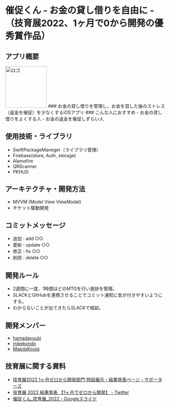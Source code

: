 # 催促くん - お金の貸し借りを自由に - （技育展2022、1ヶ月で0から開発の優秀賞作品）

## アプリ概要
<img width="130" alt="ロゴ" src="https://user-images.githubusercontent.com/65348333/193996530-204fd122-b5b0-413f-bc80-7cd9e6547969.png">
### お金の貸し借りを管理し、お金を貸した後のストレス（返金を催促）を少なくするiOSアプリ
### こんな人におすすめ
- お金の貸し借りをよくする人
- お金の返金を催促しずらい人

## 使用技術・ライブラリ
- SwiftPackageManeger（ライブラリ管理）
- Firebase(store, Auth, storage)
- Alamofire
- QRScanner
- PKHUD

## アーキテクチャ・開発方法
- MVVM (Model View ViewModel)
- チケット駆動開発

## コミットメッセージ
- 追加 : add ○○
- 更新 : update ○○
- 修正 : fix ○○
- 削除 : delete ○○

## 開発ルール
- 2週間に一度、1時間ほどのMTGを行い進捗を管理。
- SLACKとGitHubを連携させることでコミット通知に気が付きやすいようにする。
- わからないことが出てきたらSLACKで相談。

## 開発メンバー
* [hamadayuuki](https://github.com/hamadayuuki)
* [mikekondo](https://github.com/mikekondo)
* [MaedaKouta](https://github.com/MaedaKouta)

## 技育展に関する資料
* [技育展2022 1ヶ月ゼロから開発部門 特設展示・結果発表ページ - サポーターズ](https://talent.supporterz.jp/geekten/2022/exhibition.html#theme15)
* [技育展 2022 結果発表 【1ヶ月でゼロから開発】 - Twitter](https://twitter.com/geek_pjt/status/1573186583830073344?s=20&t=U83zU1fRvmugarFPB81fIA)
* [催促くん_技育展_2022 - Googleスライド](https://docs.google.com/presentation/d/1Mj6D73o22VpGOUYNnIHmPLqKaTaYGRrL3Qh_EqAwwd0/edit?usp=sharing)
